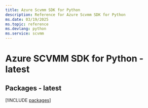 ```yaml
---
title: Azure Scvmm SDK for Python
description: Reference for Azure Scvmm SDK for Python
ms.date: 03/19/2025
ms.topic: reference
ms.devlang: python
ms.service: scvmm
---
```

# Azure SCVMM SDK for Python - latest
## Packages - latest
[!INCLUDE [packages](scvmm-index.md)]